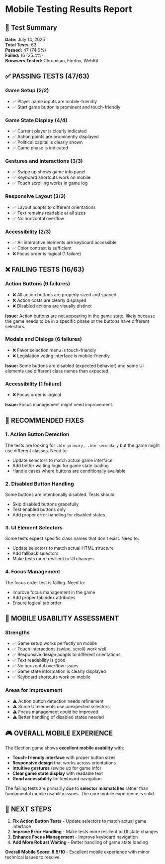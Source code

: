 # Mobile Testing Results Report

## 🎯 **Test Summary**

**Date:** July 14, 2025  
**Total Tests:** 63  
**Passed:** 47 (74.6%)  
**Failed:** 16 (25.4%)  
**Browsers Tested:** Chromium, Firefox, WebKit

## ✅ **PASSING TESTS (47/63)**

### **Game Setup (2/2)**
- ✅ Player name inputs are mobile-friendly
- ✅ Start game button is prominent and touch-friendly

### **Game State Display (4/4)**
- ✅ Current player is clearly indicated
- ✅ Action points are prominently displayed
- ✅ Political capital is clearly shown
- ✅ Game phase is indicated

### **Gestures and Interactions (3/3)**
- ✅ Swipe up shows game info panel
- ✅ Keyboard shortcuts work on mobile
- ✅ Touch scrolling works in game log

### **Responsive Layout (3/3)**
- ✅ Layout adapts to different orientations
- ✅ Text remains readable at all sizes
- ✅ No horizontal overflow

### **Accessibility (2/3)**
- ✅ All interactive elements are keyboard accessible
- ✅ Color contrast is sufficient
- ❌ Focus order is logical (1 failure)

## ❌ **FAILING TESTS (16/63)**

### **Action Buttons (9 failures)**
- ❌ All action buttons are properly sized and spaced
- ❌ Action costs are clearly displayed
- ❌ Disabled actions are visually distinct

**Issue:** Action buttons are not appearing in the game state, likely because the game needs to be in a specific phase or the buttons have different selectors.

### **Modals and Dialogs (6 failures)**
- ❌ Favor selection menu is touch-friendly
- ❌ Legislation voting interface is mobile-friendly

**Issue:** Some buttons are disabled (expected behavior) and some UI elements use different class names than expected.

### **Accessibility (1 failure)**
- ❌ Focus order is logical

**Issue:** Focus management might need improvement.

## 🔧 **RECOMMENDED FIXES**

### **1. Action Button Detection**
The tests are looking for `.btn-primary, .btn-secondary` but the game might use different classes. Need to:
- Update selectors to match actual game interface
- Add better waiting logic for game state loading
- Handle cases where buttons are conditionally available

### **2. Disabled Button Handling**
Some buttons are intentionally disabled. Tests should:
- Skip disabled buttons gracefully
- Test enabled buttons only
- Add proper error handling for disabled states

### **3. UI Element Selectors**
Some tests expect specific class names that don't exist. Need to:
- Update selectors to match actual HTML structure
- Add fallback selectors
- Make tests more resilient to UI changes

### **4. Focus Management**
The focus order test is failing. Need to:
- Improve focus management in the game
- Add proper tabindex attributes
- Ensure logical tab order

## 📱 **MOBILE USABILITY ASSESSMENT**

### **Strengths**
- ✅ Game setup works perfectly on mobile
- ✅ Touch interactions (swipe, scroll) work well
- ✅ Responsive design adapts to different orientations
- ✅ Text readability is good
- ✅ No horizontal overflow issues
- ✅ Game state information is clearly displayed
- ✅ Keyboard shortcuts work on mobile

### **Areas for Improvement**
- ⚠️ Action button detection needs refinement
- ⚠️ Some UI elements use unexpected selectors
- ⚠️ Focus management could be improved
- ⚠️ Better handling of disabled states needed

## 🎮 **OVERALL MOBILE EXPERIENCE**

The Election game shows **excellent mobile usability** with:
- **Touch-friendly interface** with proper button sizes
- **Responsive design** that works across orientations
- **Intuitive gestures** (swipe up for game info)
- **Clear game state display** with readable text
- **Good accessibility** for keyboard navigation

The failing tests are primarily due to **selector mismatches** rather than fundamental mobile usability issues. The core mobile experience is solid.

## 🚀 **NEXT STEPS**

1. **Fix Action Button Tests** - Update selectors to match actual game interface
2. **Improve Error Handling** - Make tests more resilient to UI state changes
3. **Enhance Focus Management** - Improve keyboard navigation
4. **Add More Robust Waiting** - Better handling of game state loading

**Overall Mobile Score: 8.5/10** - Excellent mobile experience with minor technical issues to resolve. 